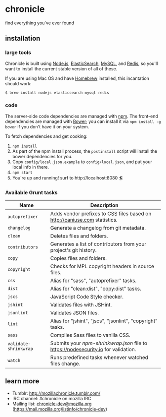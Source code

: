 chronicle
=========

find everything you've ever found

## installation

### large tools

Chronicle is built using [Node.js](https://nodejs.org/), [ElasticSearch](https://www.elasticsearch.org/), [MySQL](https://www.mysql.com/), and [Redis](http://redis.io/), so you'll want to install the current stable version of all of these.

If you are using Mac OS and have [Homebrew](http://brew.sh/) installed, this incantation should work:

```sh
$ brew install nodejs elasticsearch mysql redis
```

### code

The server-side code dependencies are managed with [npm](https://www.npmjs.com/). The front-end dependencies are managed with [Bower](https://bower.io/); you can install it via `npm install -g bower` if you don't have it on your system.

To fetch dependencies and get cooking:

1. `npm install`
2. As part of the npm install process, the `postinstall` script will install the bower dependencies for you.
3. Copy `config/local.json.example` to `config/local.json`, and put your local info in there.
4. `npm start`
5. You're up and running! surf to http://localhost:8080 :surfer:


### Available Grunt tasks

| Name | Description |
|------|-------------|
| `autoprefixer` | Adds vendor prefixes to CSS files based on <http://caniuse.com> statistics.
| `changelog` | Generate a changelog from git metadata.
| `clean` | Deletes files and folders.
| `contributors` | Generates a list of contributors from your project's git history.
| `copy` | Copies files and folders.
| `copyright` | Checks for MPL copyright headers in source files.
| `css` | Alias for "sass", "autoprefixer" tasks.
| `dist` | Alias for "clean:dist", "copy:dist" tasks.
| `jscs` | JavaScript Code Style checker.
| `jshint` | Validates files with JSHint.
| `jsonlint` | Validates JSON files.
| `lint` | Alias for "jshint", "jscs", "jsonlint", "copyright" tasks.
| `sass` | Compiles Sass files to vanilla CSS.
| `validate-shrinkwrap` | Submits your _npm-shrinkwrap.json_ file to <https://nodesecurity.io> for validation.
| `watch` | Runs predefined tasks whenever watched files change.

## learn more
* Tumblr: http://mozillachronicle.tumblr.com/
* IRC channel: #chronicle on mozilla IRC
* Mailing list: chronicle-dev@mozilla.org (https://mail.mozilla.org/listinfo/chronicle-dev)
